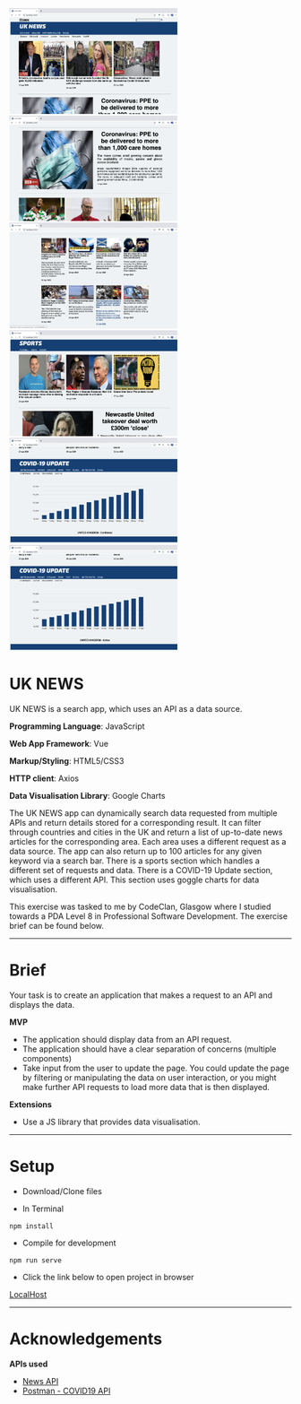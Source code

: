 <img src="https://github.com/CrugBarat/my_files/blob/master/uk_news/news1.png" width="300"> <img src="https://github.com/CrugBarat/my_files/blob/master/uk_news/news2.png" width="300"> <img src="https://github.com/CrugBarat/my_files/blob/master/uk_news/news3.png" width="300"> <img src="https://github.com/CrugBarat/my_files/blob/master/uk_news/news4.png" width="300"> <img src="https://github.com/CrugBarat/my_files/blob/master/uk_news/news5.png" width="300"> <img src="https://github.com/CrugBarat/my_files/blob/master/uk_news/news6.png" width="300">

# UK NEWS

UK NEWS is a search app, which uses an API as a data source.

**Programming Language**: JavaScript

**Web App Framework**: Vue

**Markup/Styling**: HTML5/CSS3

**HTTP client**: Axios

**Data Visualisation Library**: Google Charts

The UK NEWS app can dynamically search data requested from multiple APIs and return details stored for a corresponding result. It can filter through countries and cities in the UK and return a list of up-to-date news articles for the corresponding area. Each area uses a different request as a data source. The app can also return up to 100 articles for any given keyword via a search bar. There is a sports section which handles a different set of requests and data. There is a COVID-19 Update section, which uses a different API. This section uses goggle charts for data visualisation.

This exercise was tasked to me by CodeClan, Glasgow where I studied towards a PDA Level 8 in Professional Software Development. The exercise brief can be found below.

---

# Brief

Your task is to create an application that makes a request to an API and displays the data.

**MVP**

- The application should display data from an API request.
- The application should have a clear separation of concerns (multiple components)
- Take input from the user to update the page. You could update the page by filtering or manipulating the data on user interaction, or you might make further API requests to load more data that is then displayed.

**Extensions**

- Use a JS library that provides data visualisation.

---

# Setup

- Download/Clone files

- In Terminal

```
npm install
```

- Compile for development

```
npm run serve
```

- Click the link below to open project in browser

[LocalHost](http://localhost:8080/)

---

# Acknowledgements

**APIs used**

- [News API](https://newsapi.org/)
- [Postman - COVID19 API](https://documenter.getpostman.com/view/10808728/SzS8rjbc?version=latest)
